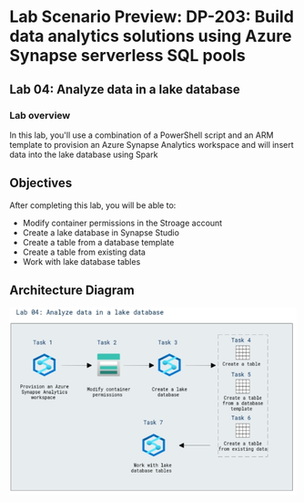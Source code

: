 # Lab Scenario Preview: DP-203: Build data analytics solutions using Azure Synapse serverless SQL pools

## Lab 04: Analyze data in a lake database

### Lab overview

In this lab, you'll use a combination of a PowerShell script and an ARM template to provision an Azure Synapse Analytics workspace and will insert data into the lake database using Spark

## Objectives
  
After completing this lab, you will be able to:

- Modify container permissions in the Stroage account
- Create a lake database in Synapse Studio
- Create a table from a database template
- Create a table from existing data
- Work with lake database tables

## Architecture Diagram

   ![Azure portal with a cloud shell pane](./media/lab4.png)
